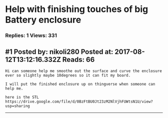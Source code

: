 # Help with finishing touches of big Battery enclosure

### Replies: 1 Views: 331

## \#1 Posted by: nikoli280 Posted at: 2017-08-12T13:12:16.332Z Reads: 66

```
Hi can someone help me smoothe out the surface and curve the enclosure ever so slightly maybe 10degrees so it can fit my board.

I will put the finished enclosure up on thingverse when someone can help me.

here is the STL  https://drive.google.com/file/d/0BzFtBU0Jt23zM2NlVjhFUWtsN1U/view?usp=sharing
```

---
